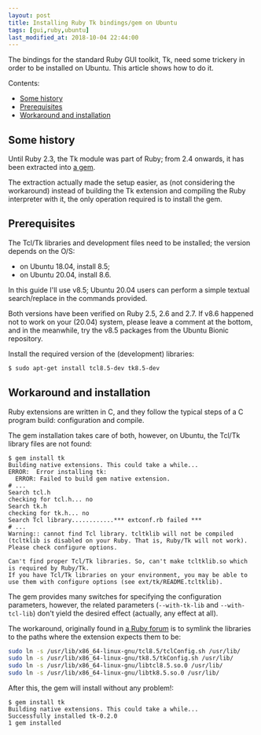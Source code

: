 ```yaml
---
layout: post
title: Installing Ruby Tk bindings/gem on Ubuntu
tags: [gui,ruby,ubuntu]
last_modified_at: 2018-10-04 22:44:00
---
```


The bindings for the standard Ruby GUI toolkit, Tk, need some trickery in order to be installed on Ubuntu. This article shows how to do it.

Contents:

- [Some history](/Installing-ruby-tk-bindings-gem-on-ubuntu#some-history)
- [Prerequisites](/Installing-ruby-tk-bindings-gem-on-ubuntu#prerequisites)
- [Workaround and installation](/Installing-ruby-tk-bindings-gem-on-ubuntu#workaround-and-installation)

## Some history

Until Ruby 2.3, the Tk module was part of Ruby; from 2.4 onwards, it has been extracted into [a gem](https://github.com/ruby/tk).

The extraction actually made the setup easier, as (not considering the workaround) instead of building the Tk extension and compiling the Ruby interpreter with it, the only operation required is to install the gem.

## Prerequisites

The Tcl/Tk libraries and development files need to be installed; the version depends on the O/S:

- on Ubuntu 18.04, install 8.5;
- on Ubuntu 20.04, install 8.6.

In this guide I'll use v8.5; Ubuntu 20.04 users can perform a simple textual search/replace in the commands provided.

Both versions have been verified on Ruby 2.5, 2.6 and 2.7. If v8.6 happened not to work on your (20.04) system, please leave a comment at the bottom, and in the meanwhile, try the v8.5 packages from the Ubuntu Bionic repository.

Install the required version of the (development) libraries:

```sh
$ sudo apt-get install tcl8.5-dev tk8.5-dev
```

## Workaround and installation

Ruby extensions are written in C, and they follow the typical steps of a C program build: configuration and compile.

The gem installation takes care of both, however, on Ubuntu, the Tcl/Tk library files are not found:

```
$ gem install tk
Building native extensions. This could take a while...
ERROR:  Error installing tk:
  ERROR: Failed to build gem native extension.
# ...
Search tcl.h
checking for tcl.h... no
Search tk.h
checking for tk.h... no
Search Tcl library............*** extconf.rb failed ***
# ...
Warning:: cannot find Tcl library. tcltklib will not be compiled (tcltklib is disabled on your Ruby. That is, Ruby/Tk will not work). Please check configure options.

Can't find proper Tcl/Tk libraries. So, can't make tcltklib.so which is required by Ruby/Tk.
If you have Tcl/Tk libraries on your environment, you may be able to use them with configure options (see ext/tk/README.tcltklib).
```

The gem provides many switches for specifying the configuration parameters, however, the related parameters (`--with-tk-lib` and `--with-tcl-lib`) don't yield the desired effect (actually, any effect at all).

The workaround, originally found in [a Ruby forum](https://www.ruby-forum.com/t/building-ext-tk-on-ubuntu-14-04/231470/5) is to symlink the libraries to the paths where the extension expects them to be:

```sh
sudo ln -s /usr/lib/x86_64-linux-gnu/tcl8.5/tclConfig.sh /usr/lib/
sudo ln -s /usr/lib/x86_64-linux-gnu/tk8.5/tkConfig.sh /usr/lib/
sudo ln -s /usr/lib/x86_64-linux-gnu/libtcl8.5.so.0 /usr/lib/
sudo ln -s /usr/lib/x86_64-linux-gnu/libtk8.5.so.0 /usr/lib/
```

After this, the gem will install without any problem!:

```
$ gem install tk
Building native extensions. This could take a while...
Successfully installed tk-0.2.0
1 gem installed
```

